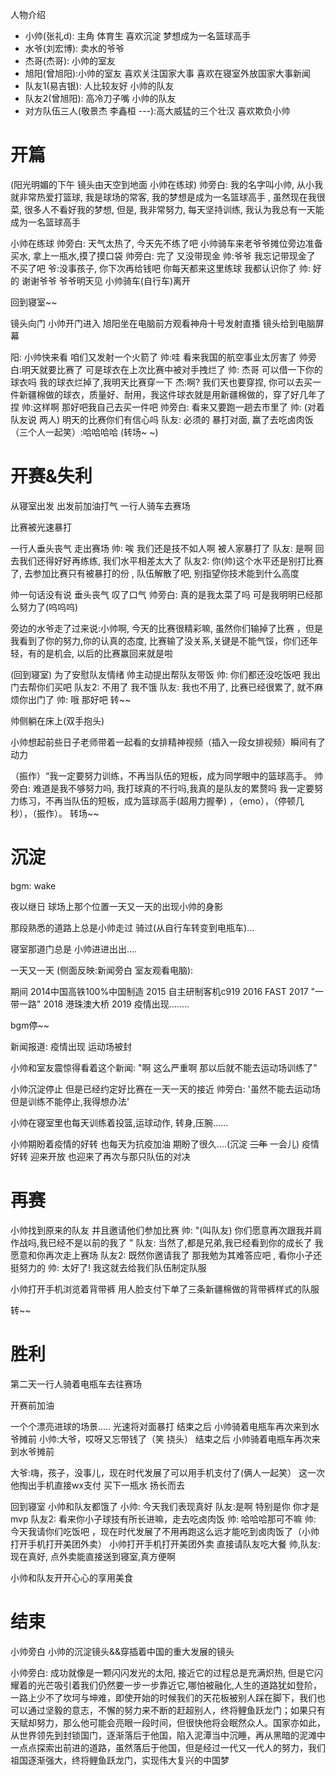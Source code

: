 人物介绍
- 小帅(张礼d): 主角 体育生 喜欢沉淀 梦想成为一名篮球高手
- 水爷(刘宏博): 卖水的爷爷 
- 杰哥(杰哥): 小帅的室友
- 旭阳(曾旭阳):小帅的室友 喜欢关注国家大事 喜欢在寝室外放国家大事新闻
- 队友1(易吉银): 人比较友好 小帅的队友
- 队友2(曾旭阳): 高冷刀子嘴 小帅的队友
- 对方队伍三人(敬景杰 李鑫桓 ---):高大威猛的三个壮汉 喜欢欺负小帅
# 开篇



(阳光明媚的下午 镜头由天空到地面 小帅在练球)
帅旁白: 我的名字叫小帅,  从小我就非常热爱打篮球, 我是球场的常客, 我的梦想是成为一名篮球高手 , 虽然现在我很菜, 很多人不看好我的梦想, 但是, 我非常努力, 每天坚持训练, 我认为我总有一天能成为一名篮球高手


小帅在练球
帅旁白: 天气太热了, 今天先不练了吧
			小帅骑车来老爷爷摊位旁边准备买水, 拿上一瓶水,摸了摸口袋
帅旁白: 完了 又没带现金
帅:爷爷 我忘记带现金了 不买了吧
爷:没事孩子, 你下次再给钱吧 你每天都来这里练球 我都认识你了
帅: 好的 谢谢爷爷 爷爷明天见
			小帅骑车(自行车)离开	

回到寝室~~

镜头向门 小帅开门进入
旭阳坐在电脑前方观看神舟十号发射直播
镜头给到电脑屏幕

阳: 小帅快来看 咱们又发射一个火箭了
帅:哇 看来我国的航空事业太厉害了
帅旁白:明天就要比赛了 可是球衣在上次比赛中被对手拽烂了
帅: 杰哥 可以借一下你的球衣吗 我的球衣烂掉了,我明天比赛穿一下
杰:啊? 我们天也要穿捏, 你可以去买一件新疆棉做的球衣，质量好、耐用，我这件球衣就是用新疆棉做的，穿了好几年了捏
帅:这样啊 那好吧我自己去买一件吧
帅旁白: 看来又要跑一趟去市里了 
帅: (对着队友说 两人) 明天的比赛你们有信心吗
队友: 必须的 暴打对面, 赢了去吃卤肉饭
（三个人一起笑）:哈哈哈哈
(转场~ ~)


# 开赛&失利
从寝室出发 出发前加油打气
一行人骑车去赛场 

比赛被光速暴打

一行人垂头丧气 走出赛场
帅: 唉 我们还是技不如人啊 被人家暴打了
队友: 是啊 回去我们还得好好再练练, 我们水平相差太大了
队友2: 你(帅)这个水平还是别打比赛了, 去参加比赛只有被暴打的份 , 队伍解散了吧, 别指望你技术能到什么高度

帅一句话没有说 垂头丧气 叹了口气
帅旁白: 真的是我太菜了吗 可是我明明已经那么努力了(呜呜呜)

旁边的水爷走了过来说:小帅啊, 今天的比赛很精彩嘛, 虽然你们输掉了比赛 ，但是我看到了你的努力,你的认真的态度, 比赛输了没关系,关键是不能气馁，你们还年轻，有的是机会, 以后的比赛赢回来就是啦

(回到寝室)
为了安慰队友情绪 帅主动提出帮队友带饭
帅: 你们都还没吃饭吧 我出门去帮你们买吧
队友2: 不用了 我不饿 
队友: 我也不用了, 比赛已经很累了, 就不麻烦你出门了
帅: 哦 那好吧
转~~

帅侧躺在床上(双手抱头)

小帅想起前些日子老师带着一起看的女排精神视频（插入一段女排视频）瞬间有了动力

（振作）“我一定要努力训练，不再当队伍的短板，成为同学眼中的篮球高手。
帅旁白: 难道是我不够努力吗, 我打球真的不行吗,我真的是队友的累赘吗 我一定要努力练习，不再当队伍的短板，成为篮球高手(超用力握拳)
，（emo），（停顿几秒），（振作）。
转场~~


# 沉淀

bgm: wake

夜以继日
球场上那个位置一天又一天的出现小帅的身影

那段熟悉的道路上总是小帅走过 骑过(从自行车转变到电瓶车)...

寝室那道门总是 小帅进进出出....

一天又一天
(侧面反映:新闻旁白 室友观看电脑):

期间 2014中国高铁100%中国制造
		2015 自主研制客机c919
		2016 FAST
		2017 "一带一路"
		2018 港珠澳大桥
		2019 疫情出现........

bgm停~~


新闻报道: 疫情出现 运动场被封 

小帅和室友震惊得看着这个新闻: "啊 这么严重啊 那以后就不能去运动场训练了"

小帅沉淀停止  但是已经约定好比赛在一天一天的接近
帅旁白: '虽然不能去运动场但是训练不能停止,我得想办法'


小帅在寝室里也每天训练着投篮,运球动作, 转身,压腕......

小帅期盼着疫情的好转 也每天为抗疫加油  期盼了很久....(沉淀  ~~三年~~ 一会儿)
疫情好转 迎来开放 也迎来了再次与那只队伍的对决


# 再赛

小帅找到原来的队友 并且邀请他们参加比赛
帅: "(叫队友) 你们愿意再次跟我并肩作战吗,我已经不是以前的我了 "
队友: 当然了,都是兄弟,我已经看到你的成长了 我愿意和你再次走上赛场
队友2: 既然你邀请我了 那我勉为其难答应吧 , 看你小子还挺努力的
帅: 太好了! 我这就去给我们队伍制定队服

小帅打开手机浏览着背带裤 用人脸支付下单了三条新疆棉做的背带裤样式的队服

转~~


# 胜利

第二天一行人骑着电瓶车去往赛场

开赛前加油

一个个漂亮进球的场景.....
光速将对面暴打
结束之后 小帅骑着电瓶车再次来到水爷摊前
小帅:大爷，哎呀又忘带钱了（笑 挠头）
结束之后 小帅骑着电瓶车再次来到水爷摊前 

大爷:嗨，孩子，没事儿，现在时代发展了可以用手机支付了(俩人一起笑）
这一次他掏出手机直接wx支付 买下一瓶水 扬长而去

回到寝室 小帅和队友都饿了
小帅: 今天我们表现真好
队友:是啊 特别是你 你才是mvp
队友2: 看来你小子球技有所长进嘛，走去吃卤肉饭
帅: 哈哈哈那可不嘛
帅: 今天我请你们吃饭吧 ，现在时代发展了不用再跑这么远才能吃到卤肉饭了
​（小帅打开手机打开美团外卖）
小帅打开手机打开美团外卖 直接请队友吃大餐
帅,队友:现在真好, 点外卖能直接送到寝室,真方便啊

小帅和队友开开心心的享用美食

# 结束

小帅旁白 小帅的沉淀镜头&&穿插着中国的重大发展的镜头

小帅旁白: 成功就像是一颗闪闪发光的太阳,  接近它的过程总是充满炽热, 但是它闪耀着的光芒吸引着我们仍然要一步一步靠近它,哪怕被融化,人生的道路犹如登阶，一路上少不了坎坷与坤难，即使开始的时候我们的天花板被别人踩在脚下，我们也可以通过坚毅的意志，不懈的努力来不断的赶超别人，终将鲤鱼跃龙门；如果只有天赋却努力，那么他可能会亮眼一段时间，但很快他将会眠然众人。国家亦如此，从世界领先到封锁国门，逐渐落后于他国，陷入泥潭当中沉睡，再从黑暗的泥滩中一点点探索出前进的道路，虽然落后于他国，但是经过一代又一代人的努力，我们祖国逐渐强大，终将鲤鱼跃龙门，实现伟大复兴的中国梦